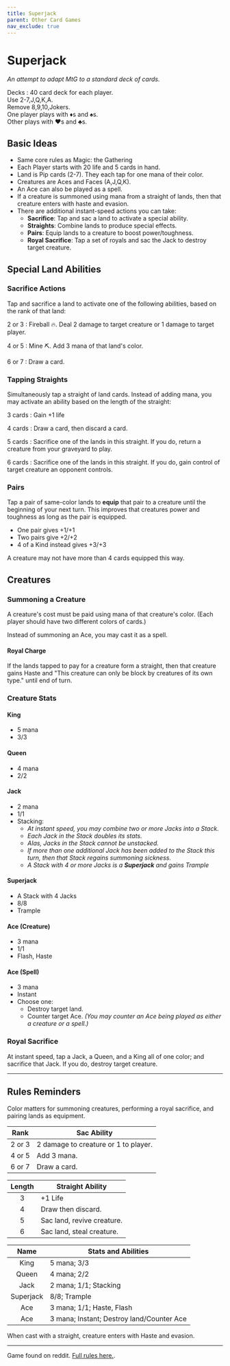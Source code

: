 ```yaml
---
title: Superjack
parent: Other Card Games
nav_exclude: true
---
```


# Superjack

*An attempt to adapt MtG to a standard deck of cards.*

Decks
: 40 card deck for each player.  
Use 2-7,J,Q,K,A.  
Remove 8,9,10,Jokers.  
One player plays with <span class="cD">♦︎</span>s and <span class="cS">♠︎</span>s.  
Other plays with <span class="cH">♥︎</span>s and <span class="cC">♣︎</span>s.

## Basic Ideas

- Same core rules as Magic: the Gathering
- Each Player starts with 20 life and 5 cards in hand.
- Land is Pip cards (2-7). They each tap for one mana of their color.
- Creatures are Aces and Faces (A,J,Q,K).
- An Ace can also be played as a spell.
- If a creature is summoned using mana from a straight of lands, then that creature enters with haste and evasion.
- There are additional instant-speed actions you can take:
  - **Sacrifice**: Tap and sac a land to activate a special ability.
  - **Straights**: Combine lands to produce special effects.
  - **Pairs**: Equip lands to a creature to boost power/toughness.
  - **Royal Sacrifice**: Tap a set of royals and sac the Jack to destroy target creature.


## Special Land Abilities

### Sacrifice Actions

Tap and sacrifice a land to activate one of the following abilities, based on the rank of that land:

<span class="card">2</span> or <span class="card">3</span>
: Fireball 🔥. Deal 2 damage to target creature or 1 damage to target player.

<span class="card">4</span> or <span class="card">5</span>
: Mine ⛏️. Add 3 mana of that land's color.

<span class="card">6</span> or <span class="card">7</span>
: Draw a card.


### Tapping Straights

Simultaneously tap a straight of land cards. Instead of adding mana, you may activate an ability based on the length of the straight:

3 cards
: Gain +1 life

4 cards
: Draw a card, then discard a card.
<!--Desolate Lighthouse-->

5 cards
: Sacrifice one of the lands in this straight. If you do, return a creature from your graveyard to play.

6 cards
: Sacrifice one of the lands in this straight. If you do, gain control of target creature an opponent controls.


### Pairs

Tap a pair of same-color lands to **equip** that pair to a creature until the beginning of your next turn. This improves that creatures power and toughness as long as the pair is equipped.

- One pair gives +1/+1
- Two pairs give +2/+2
- 4 of a Kind instead gives +3/+3

A creature may not have more than 4 cards equipped this way.



## Creatures

### Summoning a Creature

A creature's cost must be paid using mana of that creature's color. (Each player should have two different colors of cards.)

Instead of summoning an Ace, you may cast it as a spell.

#### Royal Charge

If the lands tapped to pay for a creature form a straight, then that creature gains Haste and "This creature can only be block by creatures of its own type." until end of turn.

### Creature Stats

#### King
- 5 mana
- 3/3

#### Queen
- 4 mana
- 2/2

#### Jack
- 2 mana
- 1/1
- Stacking:
  - *At instant speed, you may combine two or more Jacks into a Stack.*
  - *Each Jack in the Stack doubles its stats.*
  - *Alas, Jacks in the Stack cannot be unstacked.*
  - *If more than one additional Jack has been added to the Stack this turn, then that Stack regains summoning sickness.* 
  <!--- *To attack with the Stack, you tap all the Jacks.*-->
  - *A Stack with 4 or more Jacks is a **Superjack** and gains Trample*

#### Superjack
- A Stack with 4 Jacks
- 8/8
- Trample

#### Ace (Creature)
- 3 mana 
- 1/1 
- Flash, Haste

#### Ace (Spell)
- 3 mana
- Instant
- Choose one:
  - Destroy target land.
  - Counter target Ace. *(You may counter an Ace being played as either a creature or a spell.)*

### Royal Sacrifice

At instant speed, tap a Jack, a Queen, and a King all of one color; and sacrifice that Jack. If you do, destroy target creature.


---

## Rules Reminders

Color matters for summoning creatures, performing a royal sacrifice, and pairing lands as equipment.

| Rank | Sac Ability |
|:-:|-------------|
|<span class="card">2</span> or <span class="card">3</span>| 2 damage to creature or 1 to player. |
|<span class="card">4</span> or <span class="card">5</span>| Add 3 mana.|
|<span class="card">6</span> or <span class="card">7</span>| Draw a card.|

|Length | Straight Ability |
|:-:|---|
| 3 | +1 Life |
| 4 | Draw then discard. |
| 5 | Sac land, revive creature. |
| 6 | Sac land, steal creature. |

| Name | Stats and Abilities |
|:-:|---|
| King | 5 mana; 3/3 |
| Queen | 4 mana; 2/2 |
| Jack | 2 mana; 1/1; Stacking |
| Superjack | 8/8; Trample |
| Ace | 3 mana; 1/1; Haste, Flash |
| Ace | 3 mana; Instant; Destroy land/Counter Ace |

When cast with a straight, creature enters with Haste and evasion.

---

Game found on reddit. [Full rules here.](https://www.superjackthegame.com/). <!--Technically, this ruleset is a bit offkilter because the original uses red and black for colors. So if you steal an opponent's creature, you can use it in a royal sacrifice. Oh well.-->